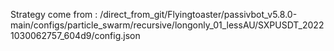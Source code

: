 Strategy come from : /direct_from_git/Flyingtoaster/passivbot_v5.8.0-main/configs/particle_swarm/recursive/longonly_01_lessAU/SXPUSDT_20221030062757_604d9/config.json